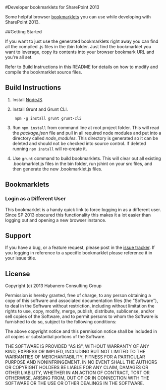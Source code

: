 #Developer bookmarklets for SharePoint 2013

Some helpful browser [bookmarklets](http://en.wikipedia.org/wiki/Bookmarklet) you can use while developing with SharePoint 2013.

##Getting Started

If you want to just use the generated bookmarklets right away you can find all the compiled .js files in the /bin folder. Just find the bookmarklet you want to leverage, copy its contents into your browser bookmark URL and you're all set.

Refer to Build Instructions in this README for details on how to modify and compile the bookmarklet source files.

## Build Instructions

1. Install [NodeJS](http://nodejs.org/).

2. Install Grunt and Grunt CLI.

        npm -g install grunt grunt-cli
3. Run `npm install` from command line at root project folder.
    This will read the *package.json* file and pull in all required node modules and put into a directory called *node_modules*. This directory is generated so it can be deleted and should not be checked into source control. If deleted running `npm install` will re-create it.
4. Use `grunt` command to build bookmarklets. This will clear out all existing .bookmarklet.js files in the bin folder, run jshint on your src files, and then generate the new .bookmarklet.js files.


## Bookmarklets

### Login as a Different User

This bookmarklet is a handy quick link to force logging in as a different user. Since SP 2013 obscured this functionality this makes it a lot easier than logging out and opening a new browser instance.

## Support

If you have a bug, or a feature request, please post in the [issue tracker](https://github.com/habaneroconsulting/sp2013-developer-bookmarklets). If you logging in reference to a specific bookmarklet please reference it in your issue title.
	
## License

Copyright (c) 2013 Habanero Consulting Group

Permission is hereby granted, free of charge, to any person obtaining a copy of this software and associated documentation files (the "Software"), to deal in the Software without restriction, including without limitation the rights to use, copy, modify, merge, publish, distribute, sublicense, and/or sell copies of the Software, and to permit persons to whom the Software is furnished to do so, subject to the following conditions: 

The above copyright notice and this permission notice shall be included in all copies or substantial portions of the Software.

THE SOFTWARE IS PROVIDED "AS IS", WITHOUT WARRANTY OF ANY KIND, EXPRESS OR IMPLIED, INCLUDING BUT NOT LIMITED TO THE WARRANTIES OF MERCHANTABILITY, FITNESS FOR A PARTICULAR PURPOSE AND NONINFRINGEMENT. IN NO EVENT SHALL THE AUTHORS OR COPYRIGHT HOLDERS BE LIABLE FOR ANY CLAIM, DAMAGES OR OTHER LIABILITY, WHETHER IN AN ACTION OF CONTRACT, TORT OR OTHERWISE, ARISING FROM, OUT OF OR IN CONNECTION WITH THE SOFTWARE OR THE USE OR OTHER DEALINGS IN THE SOFTWARE.